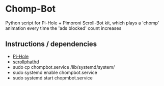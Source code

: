 # Chomp-Bot
Python script for Pi-Hole + Pimoroni Scroll-Bot kit, which plays a 'chomp' animation every time the 'ads blocked' count increases
## Instructions / dependencies

 - [Pi-Hole](https://github.com/pi-hole/pi-hole/#one-step-automated-install)
 - [scrollphathd](https://github.com/pimoroni/scroll-phat-hd#manual-install)
 - sudo cp chompbot.service /lib/systemd/system/
 - sudo systemd enable chompbot.service
 - sudo systemd start chopmbot.service
